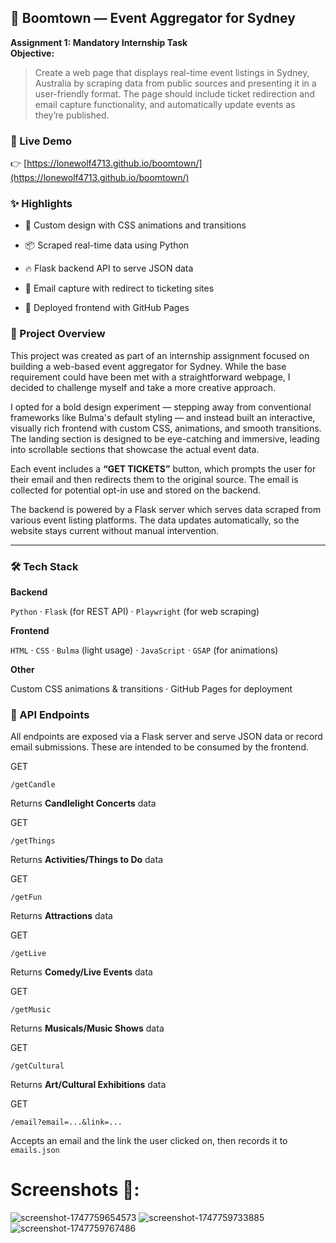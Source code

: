 
## 🌆 Boomtown — Event Aggregator for Sydney

**Assignment 1: Mandatory Internship Task**  
**Objective:**

> Create a web page that displays real-time event listings in Sydney, Australia by scraping data from public sources and presenting it in a user-friendly format. The page should include ticket redirection and email capture functionality, and automatically update events as they’re published.

### 🔗 Live Demo

👉 [https://lonewolf4713.github.io/boomtown/](https://lonewolf4713.github.io/boomtown/)


### ✨ Highlights

-   🎨 Custom design with CSS animations and transitions
    
-   📦 Scraped real-time data using Python
    
-   🔥 Flask backend API to serve JSON data
    
-   📧 Email capture with redirect to ticketing sites
    
-   🚀 Deployed frontend with GitHub Pages

### 📌 Project Overview

This project was created as part of an internship assignment focused on building a web-based event aggregator for Sydney. While the base requirement could have been met with a straightforward webpage, I decided to challenge myself and take a more creative approach.

I opted for a bold design experiment — stepping away from conventional frameworks like Bulma's default styling — and instead built an interactive, visually rich frontend with custom CSS, animations, and smooth transitions. The landing section is designed to be eye-catching and immersive, leading into scrollable sections that showcase the actual event data.

Each event includes a **“GET TICKETS”** button, which prompts the user for their email and then redirects them to the original source. The email is collected for potential opt-in use and stored on the backend.

The backend is powered by a Flask server which serves data scraped from various event listing platforms. The data updates automatically, so the website stays current without manual intervention.

----------

### 🛠 Tech Stack
**Backend**

`Python` · `Flask` (for REST API) · `Playwright` (for web scraping)

**Frontend**

`HTML` · `CSS` · `Bulma` (light usage) · `JavaScript` · `GSAP` (for animations)

**Other**

Custom CSS animations & transitions · GitHub Pages for deployment

### 📡 API Endpoints

All endpoints are exposed via a Flask server and serve JSON data or record email submissions. These are intended to be consumed by the frontend.



GET

`/getCandle`

Returns **Candlelight Concerts** data

GET

`/getThings`

Returns **Activities/Things to Do** data

GET

`/getFun`

Returns **Attractions** data

GET

`/getLive`

Returns **Comedy/Live Events** data

GET

`/getMusic`

Returns **Musicals/Music Shows** data

GET

`/getCultural`

Returns **Art/Cultural Exhibitions** data

GET

`/email?email=...&link=...`

Accepts an email and the link the user clicked on, then records it to `emails.json`

# Screenshots 📸:
![screenshot-1747759654573](https://github.com/user-attachments/assets/78947b31-33ce-4034-a96a-40300457404c)
![screenshot-1747759733885](https://github.com/user-attachments/assets/45f40ea0-c8ed-4a03-afc3-6ec82562c0b6)
![screenshot-1747759767486](https://github.com/user-attachments/assets/5c034f4e-cd38-4288-9213-fd11bd824a34)


